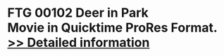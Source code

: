 # FTG 00102 Deer in Park<br />Movie in Quicktime ProRes Format.<br />[>> Detailed information](https://secure.shareit.com/shareit/product.html?productid=300652154&affiliateid=200057808)